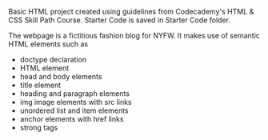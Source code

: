 Basic HTML project created using guidelines from Codecademy's HTML & CSS Skill Path Course. Starter Code is saved in Starter Code folder.

The webpage is a fictitious fashion blog for NYFW. It makes use of semantic HTML elements such as

- doctype declaration
- HTML element
- head and body elements
- title element
- heading and paragraph elements
- img image elements with src links
- unordered list and item elements
- anchor elements with href links
- strong tags
